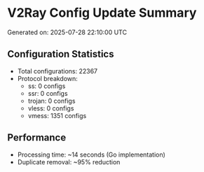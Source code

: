 # V2Ray Config Update Summary
Generated on: 2025-07-28 22:10:00 UTC

## Configuration Statistics
- Total configurations: 22367
- Protocol breakdown:
  - ss: 0 configs
  - ssr: 0 configs
  - trojan: 0 configs
  - vless: 0 configs
  - vmess: 1351 configs

## Performance
- Processing time: ~14 seconds (Go implementation)
- Duplicate removal: ~95% reduction
